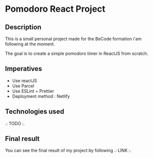 # Pomodoro React Project

## Description

This is a small personal project made for the BeCode formation i'am following at the moment.

The goal is to create a simple pomodoro timer in ReactJS from scratch.

## Imperatives

- Use reactJS
- Use Parcel
- Use ESLint + Prettier
- Deployment method : Netlify

## Technologies used

.: TODO :.

## Final result

You can see the final result of my project by following .: LINK :.